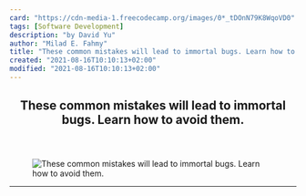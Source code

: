 ```yaml
---
card: "https://cdn-media-1.freecodecamp.org/images/0*_tDOnN79K8WqoVD0"
tags: [Software Development]
description: "by David Yu"
author: "Milad E. Fahmy"
title: "These common mistakes will lead to immortal bugs. Learn how to avoid them."
created: "2021-08-16T10:10:13+02:00"
modified: "2021-08-16T10:10:13+02:00"
---
```

<div class="site-wrapper">
<main id="site-main" class="site-main outer">
<div class="inner">
<article class="post-full post tag-software-development tag-wechat tag-life-lesson tag-bugs tag-web-development ">
<header class="post-full-header">
<h1 class="post-full-title">These common mistakes will lead to immortal bugs. Learn how to avoid them.</h1>
</header>
<figure class="post-full-image">
<picture>
<source media="(max-width: 700px)" sizes="1px" srcset="data:image/gif;base64,R0lGODlhAQABAIAAAAAAAP///yH5BAEAAAAALAAAAAABAAEAAAIBRAA7 1w">
<source media="(min-width: 701px)" sizes="(max-width: 800px) 400px,
(max-width: 1170px) 700px,
1400px" srcset="https://cdn-media-1.freecodecamp.org/images/0*_tDOnN79K8WqoVD0 300w,
https://cdn-media-1.freecodecamp.org/images/0*_tDOnN79K8WqoVD0 600w,
https://cdn-media-1.freecodecamp.org/images/0*_tDOnN79K8WqoVD0 1000w,
https://cdn-media-1.freecodecamp.org/images/0*_tDOnN79K8WqoVD0 2000w">
<img onerror="this.style.display='none'" src="https://cdn-media-1.freecodecamp.org/images/0*_tDOnN79K8WqoVD0" alt="These common mistakes will lead to immortal bugs. Learn how to avoid them.">
</picture>
</figure>
<section class="post-full-content">
<div class="post-content medium-migrated-article">
</div>
<hr>
</section>
</article>
</div>
</main>
</div>
<!-- Google Tag Manager (noscript) -->
<!-- End Google Tag Manager (noscript) -->
